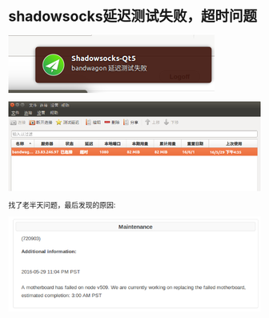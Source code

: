 # shadowsocks延迟测试失败，超时问题

![延迟测试失败](img/shadowsocks-qt5-timeout-test.png)

![vps配置列表](img/shadowsocks-qt5-config-list.png)

找了老半天问题，最后发现的原因:

![VPS服务商在维护](img/bandwagon-vps-maintenance.png)
